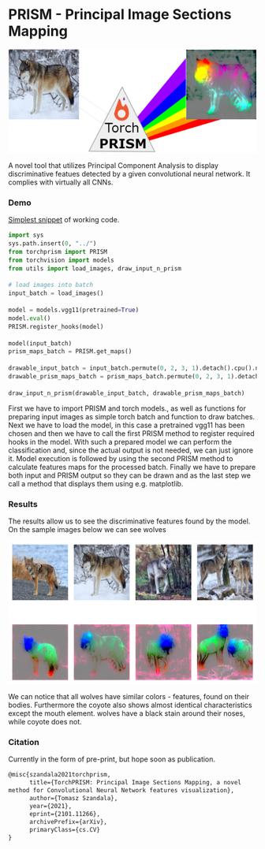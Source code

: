 # PRISM - **Pr**incipal **I**mage **S**ections **M**apping

![PRISM logo](PRISM_logo.png)

A novel tool that utilizes Principal Component Analysis to display discriminative featues detected by a given convolutional neural network.
It complies with virtually all CNNs.

### Demo

[Simplest snippet](SoftwareX_snippet/snippet.py) of working code.

```python
import sys
sys.path.insert(0, "../")
from torchprism import PRISM
from torchvision import models
from utils import load_images, draw_input_n_prism

# load images into batch
input_batch = load_images()

model = models.vgg11(pretrained=True)
model.eval()
PRISM.register_hooks(model)

model(input_batch)
prism_maps_batch = PRISM.get_maps()

drawable_input_batch = input_batch.permute(0, 2, 3, 1).detach().cpu().numpy()
drawable_prism_maps_batch = prism_maps_batch.permute(0, 2, 3, 1).detach().cpu().numpy()

draw_input_n_prism(drawable_input_batch, drawable_prism_maps_batch)
```
First we have to import PRISM and torch models., as well as functions for preparing input images as simple torch batch and function to draw batches. Next we have to load the model, in this case a pretrained vgg11 has been chosen and then we have to call the first PRISM method to register required hooks in the model.
With such a prepared model we can perform the classification and, since the actual output is not needed, we can just ignore it. Model execution is followed by using the second PRISM method to calculate features maps for the processed batch. Finally we have to prepare both input and PRISM output so they can be drawn and as the last step we call a method that displays them using e.g. matplotlib.

### Results

The results allow us to see the discriminative features found by the model.
On the sample images below we can see wolves

![Snippet result](SoftwareX_snippet/PRISM_result.png)

We can notice that all wolves have similar colors - features, found on their bodies. Furthermore the coyote also shows almost identical characteristics except the mouth element. wolves have a black stain around their noses, while coyote does not.


### Citation
Currently in the form of pre-print, but hope soon as publication.

```raw
@misc{szandala2021torchprism,
      title={TorchPRISM: Principal Image Sections Mapping, a novel method for Convolutional Neural Network features visualization},
      author={Tomasz Szandala},
      year={2021},
      eprint={2101.11266},
      archivePrefix={arXiv},
      primaryClass={cs.CV}
}
```

